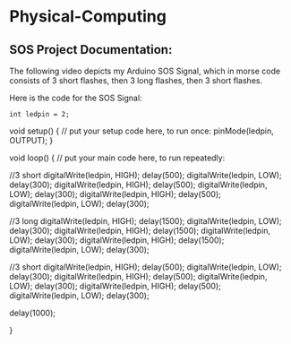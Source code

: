 # Physical-Computing


## SOS Project Documentation:

The following video depicts my Arduino SOS Signal, which in morse code consists of 3 short flashes, then 3 long flashes, then 3 short flashes.


Here is the code for the SOS Signal:

` int ledpin = 2; `

void setup() {
  // put your setup code here, to run once:
  pinMode(ledpin, OUTPUT);
}

void loop() {
  // put your main code here, to run repeatedly:
  
  //3 short
    digitalWrite(ledpin, HIGH);
    delay(500);
    digitalWrite(ledpin, LOW);
    delay(300);
    digitalWrite(ledpin, HIGH);
    delay(500);
    digitalWrite(ledpin, LOW);
    delay(300);
    digitalWrite(ledpin, HIGH);
    delay(500);
    digitalWrite(ledpin, LOW);
    delay(300);

  //3 long
    digitalWrite(ledpin, HIGH);
    delay(1500);
    digitalWrite(ledpin, LOW);
    delay(300);
    digitalWrite(ledpin, HIGH);
    delay(1500);
    digitalWrite(ledpin, LOW);
    delay(300);
    digitalWrite(ledpin, HIGH);
    delay(1500);
    digitalWrite(ledpin, LOW);
    delay(300);

  //3 short
    digitalWrite(ledpin, HIGH);
    delay(500);
    digitalWrite(ledpin, LOW);
    delay(300);
    digitalWrite(ledpin, HIGH);
    delay(500);
    digitalWrite(ledpin, LOW);
    delay(300);
    digitalWrite(ledpin, HIGH);
    delay(500);
    digitalWrite(ledpin, LOW);
    delay(300);

  delay(1000);

}

